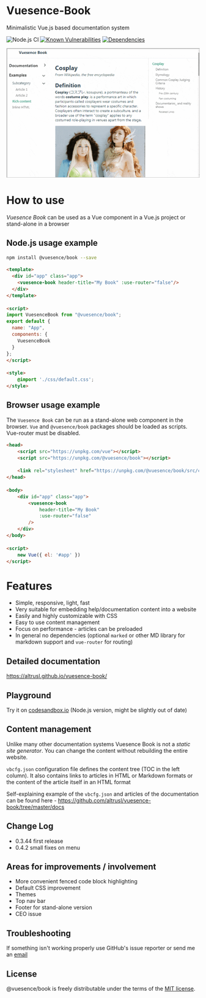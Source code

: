 # Vuesence-Book

Minimalistic Vue.js based documentation system

![Node.js CI](https://github.com/altrusl/vuesence-book/workflows/Node.js%20CI/badge.svg)
[![Known Vulnerabilities](https://snyk.io/test/github/altrusl/vuesence-book/badge.svg)](https://snyk.io/test/github/altrusl/vuesence-book)
[![Dependencies](https://david-dm.org/altrusl/vuesence-book.svg)](https://david-dm.org/altrusl/vuesence-book.svg)

<!-- # Overview -->

<!-- Vuesence Book is a Vue component that can be used for help or documentation systems. -->

<!-- ![VB-preview](https://altrusl.github.io/vuesence-book/images/vb-preview.jpg) -->
<!-- ![VB-preview](https://github.com/altrusl/vuesence-book/blob/master/docs/images/vb-preview.gif?raw=true) -->
<img style="border: 1px solid #ccc;" src="https://github.com/altrusl/vuesence-book/blob/master/docs/images/vb-preview.gif?raw=true" />

# How to use

*Vuesence Book* can be used as a Vue component in a Vue.js project or stand-alone in a browser

## Node.js usage example

```bash
npm install @vuesence/book --save
```

```html
<template>
  <div id="app" class="app">
    <vuesence-book header-title="My Book" :use-router="false"/>
  </div>
</template>

<script>
import VuesenceBook from "@vuesence/book";
export default {
  name: "App",
  components: {
    VuesenceBook
  }
};
</script>

<style>
    @import './css/default.css';
</style>
```

## Browser usage example

The `Vuesence Book` can be run as a stand-alone web component in the browser. `Vue` and `@vuesence/book` packages should be loaded as scripts. Vue-router must be disabled.

```html
<head>
	<script src="https://unpkg.com/vue"></script>
	<script src="https://unpkg.com/@vuesence/book"></script>
	
	<link rel="stylesheet" href="https://unpkg.com/@vuesence/book/src/css/default.css">      
</head>

<body>	
	<div id="app" class="app">
		<vuesence-book
			header-title="My Book"
			:use-router="false"
		/>
	</div>
</body>

<script>
	new Vue({ el: '#app' })
</script>

```


# Features

- Simple, responsive, light, fast
- Very suitable for embedding help/documentation content into a website
- Easily and highly customizable with CSS
- Easy to use content management
- Focus on performance - articles can be preloaded
- In general no dependencies (optional `marked` or other MD library for markdown support and `vue-router` for routing)


## Detailed documentation

<a href="https://altrusl.github.io/vuesence-book/" target="_blank">https://altrusl.github.io/vuesence-book/</a>

## Playground

Try it on <a href="https://codesandbox.io/s/vuesence-book-0rfh5" target="_blank">codesandbox.io</a> (Node.js version, might be slightly out of date)


## Content management

Unlike many other documentation systems Vuesence Book is not a *static site generator*. You can change the content without rebuilding the entire website.

`vbcfg.json` configuration file defines the content tree (TOC in the left column). It also contains links to articles in HTML or Markdown formats or the content of the article itself in an HTML format

Self-explaining example of the `vbcfg.json` and articles of the documentation can be found here - 
<a href="https://github.com/altrusl/vuesence-book/tree/master/docs" target="_blank">https://github.com/altrusl/vuesence-book/tree/master/docs</a>

## Change Log

- 0.3.44 first release
- 0.4.2 small fixes on menu

## Areas for improvements / involvement
- More convenient fenced code block highlighting
- Default CSS improvement
- Themes
- Top nav bar
- Footer for stand-alone version
- CEO issue


## Troubleshooting

If something isn't working properly use GitHub's issue reporter or send me an <a href="mailto:ruslan.makarov@gmail.com">email</a>

## License

@vuesence/book is freely distributable under the terms of the [MIT license](LICENSE).
